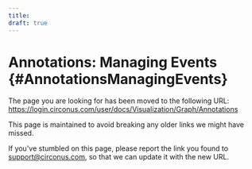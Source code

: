 ```yaml
---
title:
draft: true
---
```


# Annotations: Managing Events {#AnnotationsManagingEvents}

The page you are looking for has been moved to the following URL:
https://login.circonus.com/user/docs/Visualization/Graph/Annotations

This page is maintained to avoid breaking any older links we might have missed.

If you've stumbled on this page, please report the link you found to support@circonus.com, so that we can update it with the new URL.
